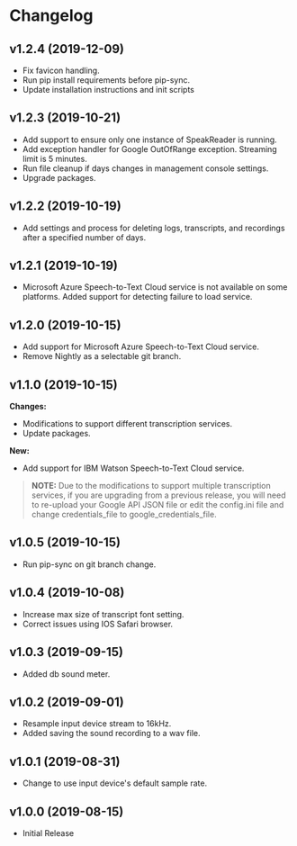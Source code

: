 # Changelog

## v1.2.4 (2019-12-09)
* Fix favicon handling.
* Run pip install requirements before pip-sync.
* Update installation instructions and init scripts

## v1.2.3 (2019-10-21)
* Add support to ensure only one instance of SpeakReader is running.
* Add exception handler for Google OutOfRange exception. Streaming limit is 5 minutes.
* Run file cleanup if days changes in management console settings.
* Upgrade packages.

## v1.2.2 (2019-10-19)
* Add settings and process for deleting logs, transcripts, and recordings after a specified number of days.

## v1.2.1 (2019-10-19)
* Microsoft Azure Speech-to-Text Cloud service is not available on some platforms. Added support for detecting failure to load service.

## v1.2.0 (2019-10-15)
* Add support for Microsoft Azure Speech-to-Text Cloud service.
* Remove Nightly as a selectable git branch.

## v1.1.0 (2019-10-15)
**Changes:**
* Modifications to support different transcription services.
* Update packages.

**New:**
* Add support for IBM Watson Speech-to-Text Cloud service.

> **NOTE:** Due to the modifications to support multiple transcription services, if you are upgrading from a previous release, you will need to re-upload your Google API JSON file or edit the config.ini file and change credentials_file to google_credentials_file.

## v1.0.5 (2019-10-15)
* Run pip-sync on git branch change.

## v1.0.4 (2019-10-08)
* Increase max size of transcript font setting.
* Correct issues using IOS Safari browser.

## v1.0.3 (2019-09-15)
* Added db sound meter.

## v1.0.2 (2019-09-01)
* Resample input device stream to 16kHz.
* Added saving the sound recording to a wav file.

## v1.0.1 (2019-08-31)
* Change to use input device's default sample rate.

## v1.0.0 (2019-08-15)
* Initial Release
